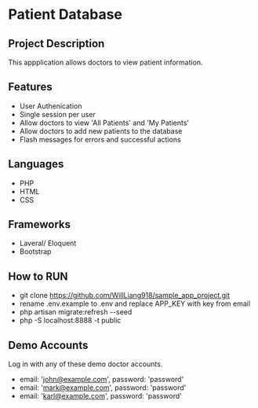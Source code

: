 # Patient Database

## Project Description
This appplication allows doctors to view patient information.

## Features
- User Authenication
- Single session per user
- Allow doctors to view 'All Patients' and 'My Patients'
- Allow doctors to add new patients to the database
- Flash messages for errors and successful actions

## Languages
- PHP
- HTML
- CSS

## Frameworks
- Laveral/ Eloquent
- Bootstrap

## How to RUN
- git clone https://github.com/WillLiang918/sample_app_project.git  
- rename .env.example to .env and replace APP_KEY with key from email  
- php artisan migrate:refresh --seed  
- php -S localhost:8888 -t public

## Demo Accounts
Log in with any of these demo doctor accounts.
- email: 'john@example.com', password: 'password'
- email: 'mark@example.com', password: 'password'
- email: 'karl@example.com', password: 'password'
